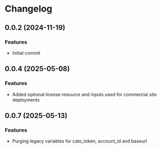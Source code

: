 # Changelog

## 0.0.2 (2024-11-19)

### Features
- Initial commit 

## 0.0.4 (2025-05-08)

### Features
- Added optional license resource and inputs used for commercial site deployments

## 0.0.7 (2025-05-13)

### Features
- Purging legacy variables for cato_token, account_id and baseurl
